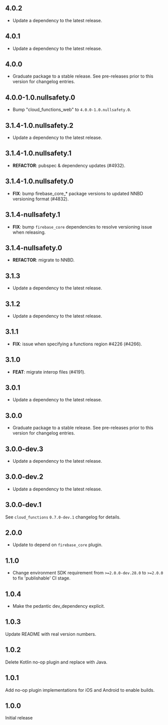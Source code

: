 ## 4.0.2

 - Update a dependency to the latest release.

## 4.0.1

 - Update a dependency to the latest release.

## 4.0.0

 - Graduate package to a stable release. See pre-releases prior to this version for changelog entries.

## 4.0.0-1.0.nullsafety.0

 - Bump "cloud_functions_web" to `4.0.0-1.0.nullsafety.0`.

## 3.1.4-1.0.nullsafety.2

 - Update a dependency to the latest release.

## 3.1.4-1.0.nullsafety.1

 - **REFACTOR**: pubspec & dependency updates (#4932).

## 3.1.4-1.0.nullsafety.0

 - **FIX**: bump firebase_core_* package versions to updated NNBD versioning format (#4832).

## 3.1.4-nullsafety.1

 - **FIX**: bump `firebase_core` dependencies to resolve versioning issue when releasing.

## 3.1.4-nullsafety.0

- **REFACTOR**: migrate to NNBD.

## 3.1.3

 - Update a dependency to the latest release.

## 3.1.2

 - Update a dependency to the latest release.

## 3.1.1

 - **FIX**: issue when specifying a functions region #4226 (#4266).

## 3.1.0

 - **FEAT**: migrate interop files (#4191).

## 3.0.1

 - Update a dependency to the latest release.

## 3.0.0

 - Graduate package to a stable release. See pre-releases prior to this version for changelog entries.

## 3.0.0-dev.3

 - Update a dependency to the latest release.

## 3.0.0-dev.2

 - Update a dependency to the latest release.

## 3.0.0-dev.1

See `cloud_functions` `0.7.0-dev.1` changelog for details.

## 2.0.0

* Update to depend on `firebase_core` plugin.

## 1.1.0

* Change environment SDK requirement from `>=2.0.0-dev.28.0` to `>=2.0.0` to fix 'publishable' CI stage.

## 1.0.4

* Make the pedantic dev_dependency explicit.

## 1.0.3

Update README with real version numbers.

## 1.0.2

Delete Kotlin no-op plugin and replace with Java.

## 1.0.1

Add no-op plugin implementations for iOS and Android to enable builds.

## 1.0.0

Initial release
